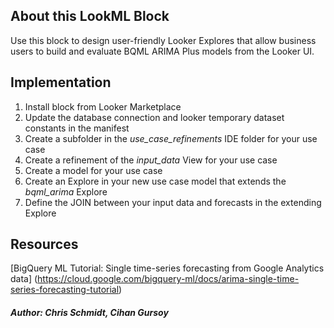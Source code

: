 ## About this LookML Block

Use this block to design user-friendly Looker Explores that allow business users to build and evaluate BQML ARIMA Plus models from the Looker UI.


## Implementation

1. Install block from Looker Marketplace
2. Update the database connection and looker temporary dataset constants in the manifest
3. Create a subfolder in the *use_case_refinements* IDE folder for your use case
4. Create a refinement of the *input_data* View for your use case
5. Create a model for your use case
6. Create an Explore in your new use case model that extends the *bqml_arima* Explore
7. Define the JOIN between your input data and forecasts in the extending Explore


## Resources

[BigQuery ML Tutorial: Single time-series forecasting from Google Analytics data]
(https://cloud.google.com/bigquery-ml/docs/arima-single-time-series-forecasting-tutorial)



##### Author: Chris Schmidt, Cihan Gursoy
